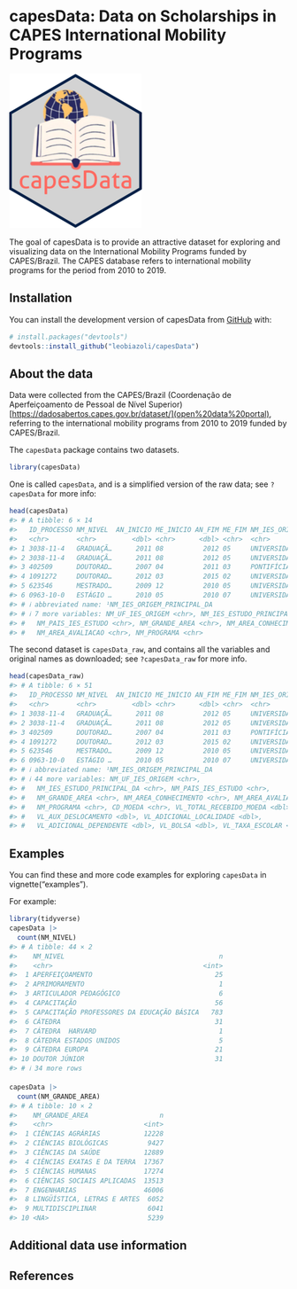 
<!-- README.md is generated from README.Rmd. Please edit that file -->

# capesData: Data on Scholarships in CAPES International Mobility Programs

<!-- badges: start -->
<!-- badges: end -->

![](man/figures/logo.png)

The goal of capesData is to provide an attractive dataset for exploring
and visualizing data on the International Mobility Programs funded by
CAPES/Brazil. The CAPES database refers to international mobility
programs for the period from 2010 to 2019.

## Installation

You can install the development version of capesData from
[GitHub](https://github.com/) with:

``` r
# install.packages("devtools")
devtools::install_github("leobiazoli/capesData")
```

## About the data

Data were collected from the CAPES/Brazil (Coordenação de
Aperfeiçoamento de Pessoal de Nível Superior)
[https://dadosabertos.capes.gov.br/dataset/](open%20data%20portal),
referring to the international mobility programs from 2010 to 2019
funded by CAPES/Brazil.

The `capesData` package contains two datasets.

``` r
library(capesData)
```

One is called `capesData`, and is a simplified version of the raw data;
see `?capesData` for more info:

``` r
head(capesData)
#> # A tibble: 6 × 14
#>   ID_PROCESSO NM_NIVEL  AN_INICIO ME_INICIO AN_FIM ME_FIM NM_IES_ORIGEM_PRINCI…¹
#>   <chr>       <chr>         <dbl> <chr>      <dbl> <chr>  <chr>                 
#> 1 3038-11-4   GRADUAÇÃ…      2011 08          2012 05     UNIVERSIDADE FEDERAL …
#> 2 3038-11-4   GRADUAÇÃ…      2011 08          2012 05     UNIVERSIDADE FEDERAL …
#> 3 402509      DOUTORAD…      2007 04          2011 03     PONTIFÍCIA UNIVERSIDA…
#> 4 1091272     DOUTORAD…      2012 03          2015 02     UNIVERSIDADE DE BRASÍ…
#> 5 623546      MESTRADO…      2009 12          2010 05     UNIVERSIDADE FEDERAL …
#> 6 0963-10-0   ESTÁGIO …      2010 05          2010 07     UNIVERSIDADE DE SÃO P…
#> # ℹ abbreviated name: ¹​NM_IES_ORIGEM_PRINCIPAL_DA
#> # ℹ 7 more variables: NM_UF_IES_ORIGEM <chr>, NM_IES_ESTUDO_PRINCIPAL_DA <chr>,
#> #   NM_PAIS_IES_ESTUDO <chr>, NM_GRANDE_AREA <chr>, NM_AREA_CONHECIMENTO <chr>,
#> #   NM_AREA_AVALIACAO <chr>, NM_PROGRAMA <chr>
```

The second dataset is `capesData_raw`, and contains all the variables
and original names as downloaded; see `?capesData_raw` for more info.

``` r
head(capesData_raw)
#> # A tibble: 6 × 51
#>   ID_PROCESSO NM_NIVEL  AN_INICIO ME_INICIO AN_FIM ME_FIM NM_IES_ORIGEM_PRINCI…¹
#>   <chr>       <chr>         <dbl> <chr>      <dbl> <chr>  <chr>                 
#> 1 3038-11-4   GRADUAÇÃ…      2011 08          2012 05     UNIVERSIDADE FEDERAL …
#> 2 3038-11-4   GRADUAÇÃ…      2011 08          2012 05     UNIVERSIDADE FEDERAL …
#> 3 402509      DOUTORAD…      2007 04          2011 03     PONTIFÍCIA UNIVERSIDA…
#> 4 1091272     DOUTORAD…      2012 03          2015 02     UNIVERSIDADE DE BRASÍ…
#> 5 623546      MESTRADO…      2009 12          2010 05     UNIVERSIDADE FEDERAL …
#> 6 0963-10-0   ESTÁGIO …      2010 05          2010 07     UNIVERSIDADE DE SÃO P…
#> # ℹ abbreviated name: ¹​NM_IES_ORIGEM_PRINCIPAL_DA
#> # ℹ 44 more variables: NM_UF_IES_ORIGEM <chr>,
#> #   NM_IES_ESTUDO_PRINCIPAL_DA <chr>, NM_PAIS_IES_ESTUDO <chr>,
#> #   NM_GRANDE_AREA <chr>, NM_AREA_CONHECIMENTO <chr>, NM_AREA_AVALIACAO <chr>,
#> #   NM_PROGRAMA <chr>, CD_MOEDA <chr>, VL_TOTAL_RECEBIDO_MOEDA <dbl>,
#> #   VL_AUX_DESLOCAMENTO <dbl>, VL_ADICIONAL_LOCALIDADE <dbl>,
#> #   VL_ADICIONAL_DEPENDENTE <dbl>, VL_BOLSA <dbl>, VL_TAXA_ESCOLAR <dbl>, …
```

## Examples

You can find these and more code examples for exploring `capesData` in
vignette(“examples”).

For example:

``` r
library(tidyverse)
capesData |>
  count(NM_NIVEL)
#> # A tibble: 44 × 2
#>    NM_NIVEL                                       n
#>    <chr>                                      <int>
#>  1 APERFEIÇOAMENTO                               25
#>  2 APRIMORAMENTO                                  1
#>  3 ARTICULADOR PEDAGÓGICO                         6
#>  4 CAPACITAÇÃO                                   56
#>  5 CAPACITAÇÃO PROFESSORES DA EDUCAÇÃO BÁSICA   783
#>  6 CÁTEDRA                                       31
#>  7 CÁTEDRA  HARVARD                               1
#>  8 CÁTEDRA ESTADOS UNIDOS                         5
#>  9 CÁTEDRA EUROPA                                21
#> 10 DOUTOR JÚNIOR                                 31
#> # ℹ 34 more rows

capesData |>
  count(NM_GRANDE_AREA)
#> # A tibble: 10 × 2
#>    NM_GRANDE_AREA                  n
#>    <chr>                       <int>
#>  1 CIÊNCIAS AGRÁRIAS           12228
#>  2 CIÊNCIAS BIOLÓGICAS          9427
#>  3 CIÊNCIAS DA SAÚDE           12889
#>  4 CIÊNCIAS EXATAS E DA TERRA  17367
#>  5 CIÊNCIAS HUMANAS            17274
#>  6 CIÊNCIAS SOCIAIS APLICADAS  13513
#>  7 ENGENHARIAS                 46006
#>  8 LINGÜÍSTICA, LETRAS E ARTES  6052
#>  9 MULTIDISCIPLINAR             6041
#> 10 <NA>                         5239
```

## Additional data use information

## References
